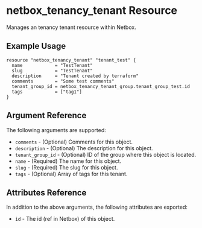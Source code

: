 # netbox\_tenancy\_tenant Resource

Manages an tenancy tenant resource within Netbox.

## Example Usage

```hcl
resource "netbox_tenancy_tenant" "tenant_test" {
  name            = "TestTenant"
  slug            = "TestTenant"
  description     = "Tenant created by terraform"
  comments        = "Some test comments"
  tenant_group_id = netbox_tenancy_tenant_group.tenant_group_test.id
  tags            = ["tag1"]
}
```

## Argument Reference

The following arguments are supported:
* ``comments`` - (Optional) Comments for this object.
* ``description`` - (Optional) The description for this object.
* ``tenant_group_id`` - (Optional) ID of the group where this object is located.
* ``name`` - (Required) The name for this object.
* ``slug`` - (Required) The slug for this object.
* ``tags`` - (Optional) Array of tags for this tenant.

## Attributes Reference

In addition to the above arguments, the following attributes are exported:
* ``id`` - The id (ref in Netbox) of this object.

